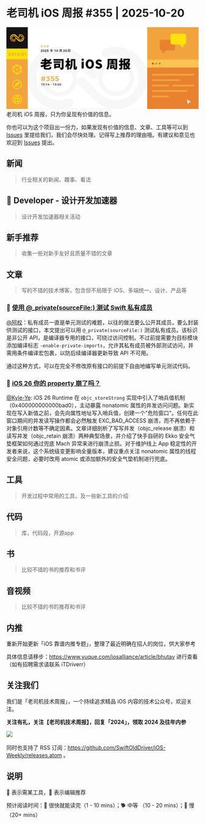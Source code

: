 # 老司机 iOS 周报 #355 | 2025-10-20

![ios-weekly](https://github.com/SwiftOldDriver/iOS-Weekly/blob/master/assets/weekly-header/355.jpg?raw=true)
老司机 iOS 周报，只为你呈现有价值的信息。

你也可以为这个项目出一份力，如果发现有价值的信息、文章、工具等可以到 [Issues](https://github.com/SwiftOldDriver/iOS-Weekly/issues) 里提给我们，我们会尽快处理。记得写上推荐的理由哦。有建议和意见也欢迎到 [Issues](https://github.com/SwiftOldDriver/iOS-Weekly/issues) 提出。

## 新闻

> 行业相关的新闻、趣事、看法

##  Developer - 设计开发加速器

> 设计开发加速器相关活动

## 新手推荐

> 收集一些对新手友好且质量不错的文章

## 文章

> 写的不错的技术博客，包含但不局限于 iOS、多端统一、设计、产品等

### 🐎 [使用 @_private(sourceFile:) 测试 Swift 私有成员](https://kyleye.top/posts/swift-private-imports/)

[@阿权](https://github.com/bqlin)：私有成员一直是单元测试的难题，以往的做法要么公开其成员，要么封装供测试的接口，本文提出可以用 `@_private(sourceFile:)` 测试私有成员。该标识是非公开 API，是编译器专用的接口，可绕过访问控制。不过前提需要为目标模块添加编译标志 `-enable-private-imports`，允许其私有成员被外部测试访问，并需用条件编译宏包裹，以防后续编译器更新导致 API 不可用。

通过这种方式，可以在完全不修改原有接口的前提下自由地编写单元测试代码。

### 🐢 [iOS 26 你的 property 崩了吗？](https://mp.weixin.qq.com/s/6jxpWDq4JWTpKmmCx3S3XA)

[@Kyle-Ye](https://github.com/Kyle-Ye): iOS 26 Runtime 在 `objc_storeStrong` 实现中引入了哨兵值机制（0x400000000000bad0），主动暴露 nonatomic 属性的并发访问问题。新实现在写入新值之前，会先向属性地址写入哨兵值，创建一个"危险窗口"。任何在此窗口期间的并发读写操作都会必然触发 EXC_BAD_ACCESS 崩溃，而不再依赖于对象引用计数等不确定因素。文章详细剖析了写写并发（objc_release 崩溃）和读写并发（objc_retain 崩溃）两种典型场景，并介绍了快手自研的 Ekko 安全气垫框架如何通过兜底 Mach 异常来进行崩溃止损。对于维护线上 App 稳定性的开发者来说，这个系统级变更影响全量版本，建议重点关注 nonatomic 属性的线程安全问题，必要时改用 atomic 或添加额外的安全气垫机制进行兜底。

## 工具

> 开发过程中常用的工具，及一些新工具的介绍

## 代码

> 库，代码段，开源app

## 书

> 比较不错的书的推荐和书评

## 音视频

> 比较不错的书的推荐和书评

## 内推

重新开始更新「iOS 靠谱内推专题」，整理了最近明确在招人的岗位，供大家参考

具体信息请移步：https://www.yuque.com/iosalliance/article/bhutav 进行查看（如有招聘需求请联系 iTDriverr）

## 关注我们

我们是「老司机技术周报」，一个持续追求精品 iOS 内容的技术公众号，欢迎关注。

**关注有礼，关注【老司机技术周报】，回复「2024」，领取 2024 及往年内参**

![](https://github.com/SwiftOldDriver/iOS-Weekly/blob/master/assets/qrcode_for_wechat.jpg?raw=true)

同时也支持了 RSS 订阅：https://github.com/SwiftOldDriver/iOS-Weekly/releases.atom 。

## 说明

🚧 表示需某工具，🌟 表示编辑推荐

预计阅读时间：🐎 很快就能读完（1 - 10 mins）；🐕 中等 （10 - 20 mins）；🐢 慢（20+ mins）
